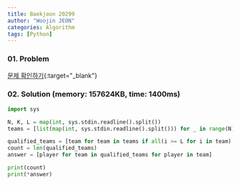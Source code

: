```yaml
---
title: Baekjoon 20299
author: "Woojin JEON"
categories: Algorithm
tags: [Python]
---
```


### 01. Problem

[문제 확인하기](https://www.acmicpc.net/problem/20299){:target="_blank"}

### 02. Solution (memory: 157624KB, time: 1400ms)

```python
import sys

N, K, L = map(int, sys.stdin.readline().split())
teams = [list(map(int, sys.stdin.readline().split())) for _ in range(N)]

qualified_teams = [team for team in teams if all(i >= L for i in team) and sum(team) >= K]
count = len(qualified_teams)
answer = [player for team in qualified_teams for player in team]

print(count)
print(*answer)
```
